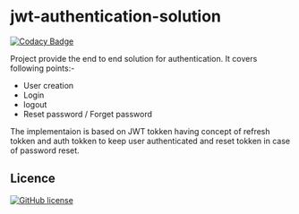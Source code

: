 # jwt-authentication-solution

[![Codacy Badge](https://api.codacy.com/project/badge/Grade/bf96e6403dc44b079fa7862a8af41ccf)](https://www.codacy.com/app/tpn/jwt-authentication-solution?utm_source=github.com&amp;utm_medium=referral&amp;utm_content=nimjetushar/jwt-authentication-solution&amp;utm_campaign=Badge_Grade)

Project provide the end to end solution for authentication. 
It covers following points:-
 - User creation
 - Login
 - logout
 - Reset password / Forget password
 
The implementaion is based on JWT tokken having concept of refresh tokken and auth tokken to keep user authenticated and reset tokken in case of password reset.

## Licence

[![GitHub license](https://img.shields.io/github/license/nimjetushar/jwt-authentication-solution.svg)](https://github.com/nimjetushar/jwt-authentication-solution/blob/master/LICENSE)



